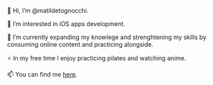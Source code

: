 👋 Hi, I’m @matildetognocchi.

👀 I’m interested in iOS apps development.

🌱 I’m currently expanding my knowlege and strenghtening my skills by consuming online content and practicing alongside.

⭐️ In my free time I enjoy practicing pilates and watching anime.

📫 You can find me [here](https://www.linkedin.com/in/matilde-tognocchi/).
